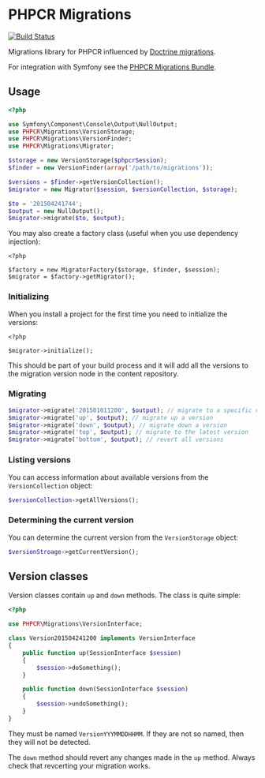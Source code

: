 PHPCR Migrations
================

[![Build
Status](https://travis-ci.org/phpcr/phpcr-migrations.svg?branch=master)](https://travis-ci.org/phpcr/phpcr-migrations)

Migrations library for PHPCR influenced by [Doctrine
migrations](https://github.com/doctrine/migrations).

For integration with Symfony see the [PHPCR Migrations
Bundle](https://github.com/dantleech/phpcr-migrations-bundle).

Usage
-----

````php
<?php

use Symfony\Component\Console\Output\NullOutput;
use PHPCR\Migrations\VersionStorage;
use PHPCR\Migrations\VersionFinder;
use PHPCR\Migrations\Migrator;

$storage = new VersionStorage($phpcrSession);
$finder = new VersionFinder(array('/path/to/migrations'));

$versions = $finder->getVersionCollection();
$migrator = new Migrator($session, $versionCollection, $storage);

$to = '201504241744';
$output = new NullOutput();
$migrator->migrate($to, $output);
````

You may also create a factory class (useful when you use dependency
injection):

````
<?php

$factory = new MigratorFactory($storage, $finder, $session);
$migrator = $factory->getMigrator();
````

### Initializing

When you install a project for the first time you need to initialize the
versions:

````
<?php

$migrator->initialize();
````

This should be part of your build process and it will add all the versions to
the migration version node in the content repository.

### Migrating


```php
$migrator->migrate('201501011200', $output); // migrate to a specific version
$migrator->migrate('up', $output); // migrate up a version
$migrator->migrate('down', $output); // migrate down a version
$migrator->migrate('top', $output); // migrate to the latest version
$migrator->migrate('bottom', $output); // revert all versions
````

### Listing versions

You can access information about available versions from the
`VersionCollection` object:


````php
$versionCollection->getAllVersions();
````

### Determining the current version

You can determine the current version from the `VersionStorage` object:

````php
$versionStroage->getCurrentVersion();
````

Version classes
---------------

Version classes contain `up` and `down` methods. The class is quite simple:

````php
<?php

use PHPCR\Migrations\VersionInterface;

class Version201504241200 implements VersionInterface
{
    public function up(SessionInterface $session)
    {
        $session->doSomething();
    }

    public function down(SessionInterface $session)
    {
        $session->undoSomething();
    }
}
````

They must be named `VersionYYYMMDDHHMM`. If they are not so named, then they
will not be detected.

The `down` method should revert any changes made in the `up` method. Always
check that revcerting your migration works.
